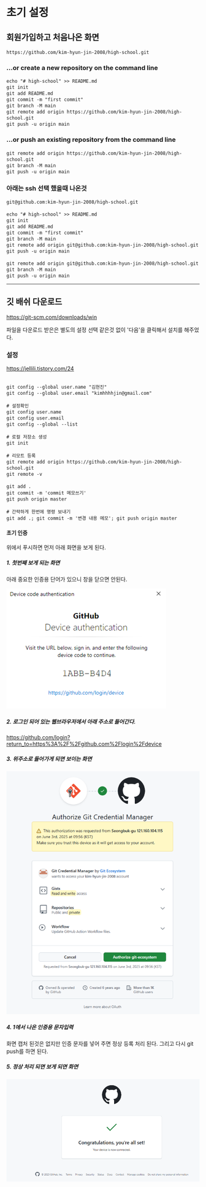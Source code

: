 
# 초기 설정

## 회원가입하고 처음나온 화면 
```
https://github.com/kim-hyun-jin-2008/high-school.git
```

### …or create a new repository on the command line
```
echo "# high-school" >> README.md
git init
git add README.md
git commit -m "first commit"
git branch -M main
git remote add origin https://github.com/kim-hyun-jin-2008/high-school.git
git push -u origin main
```

### …or push an existing repository from the command line
```
git remote add origin https://github.com/kim-hyun-jin-2008/high-school.git
git branch -M main
git push -u origin main
```

### 아래는 ssh 선택 했을때 나온것 
```
git@github.com:kim-hyun-jin-2008/high-school.git

echo "# high-school" >> README.md
git init
git add README.md
git commit -m "first commit"
git branch -M main
git remote add origin git@github.com:kim-hyun-jin-2008/high-school.git
git push -u origin main

git remote add origin git@github.com:kim-hyun-jin-2008/high-school.git
git branch -M main
git push -u origin main
```

---

## 깃 배쉬 다운로드
https://git-scm.com/downloads/win

파일을 다운로드 받은은 별도의 설정 선택 같은것 없이 '다음'을 클릭해서 설치를 해주었다.

### 설정
https://jellili.tistory.com/24
```

git config --global user.name "김현진"
git config --global user.email "kimhhhhjin@gmail.com"

# 설정확인
git config user.name
git config user.email
git config --global --list

# 로컬 저장소 생성
git init

# 리모트 등록
git remote add origin https://github.com/kim-hyun-jin-2008/high-school.git
git remote -v

git add .
git commit -m 'commit 메모쓰기'
git push origin master

# 간략하게 한번에 명령 보내기
git add .; git commit -m '변경 내용 메모'; git push origin master
```

#### 초기 인증
위에서 푸시하면 먼저 아래 화면을 보게 된다. 

##### 1. 첫번째 보게 되는 화면
아래 중요한 인증용 단어가 있으니 창을 닫으면 안된다. 

![alt text](image-2.png)

##### 2. 로그인 되어 있는 웹브라우저에서 아래 주소로 들어간다. <br>
https://github.com/login?return_to=https%3A%2F%2Fgithub.com%2Flogin%2Fdevice


##### 3. 위주소로 들어가게 되면 보이는 화면
![alt text](image-1.png)

##### 4. 1에서 나온 인증용 문자입력
화면 캡처 된것은 없지만 인증 문자를 넣어 주면 정상 등록 처리 된다. 
그리고 다시 git push를 하면 된다.

##### 5. 정상 처리 되면 보게 되면 화면
![alt text](image-3.png)